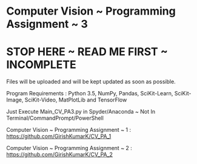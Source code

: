 # Computer Vision ~ Programming Assignment ~ 3

# STOP HERE ~ READ ME FIRST ~ INCOMPLETE

Files will be uploaded and will be kept updated as soon as possible.

Program Requirements : Python 3.5, NumPy, Pandas, SciKit-Learn, SciKit-Image, SciKit-Video, MatPlotLib and TensorFlow

Just Execute Main_CV_PA3.py in Spyder/Anaconda ~ Not In Terminal/CommandPrompt/PowerShell


Computer Vision ~ Programming Assignment ~ 1 : https://github.com/GirishKumarK/CV_PA_1

Computer Vision ~ Programming Assignment ~ 2 : https://github.com/GirishKumarK/CV_PA_2
